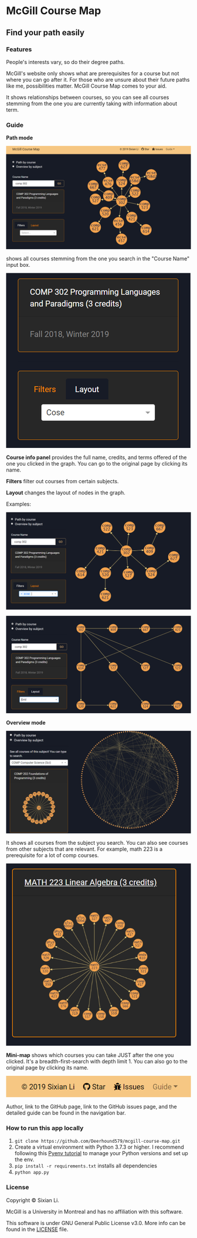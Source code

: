 # McGill Course Map

## Find your path easily

### Features

People's interests vary, so do their degree paths.

McGill's website only shows what are prerequisites for a course but not where you can go after it. For those who are unsure about their future paths like me, possibilities matter. McGill Course Map comes to your aid.

It shows relationships between courses, so you can see all courses stemming from the one you are currently taking with information about term.

### Guide

**Path mode** 

![Path mode](demo_images/path-mode.PNG)

shows all courses stemming from the one you search in the "Course Name" input box.

![](demo_images/info-panel.PNG)

**Course info panel** provides the full name, credits, and terms offered of the one you clicked in the graph. You can go to the original page by clicking its name.

**Filters** filter out courses from certain subjects.

**Layout** changes the layout of nodes in the graph.

Examples:

![](demo_images/filter.PNG)

![](demo_images/layout.PNG)



**Overview mode**

![](demo_images/overview-mode.PNG)

It shows all courses from the subject you search. You can also see courses from other subjects that are relevant. For example, math 223 is a prerequisite for a lot of comp courses.

![](demo_images/mini-map.PNG)

**Mini-map** shows which courses you can take JUST after the one you clicked. It's a breadth-first-search with depth limit 1. You can also go to the original page by clicking its name.

 ![](demo_images/navbar.PNG)



Author, link to the GitHub page, link to the GitHub issues page, and the detailed guide can be found in the navigation bar.

### How to run this app locally

1. `git clone https://github.com/Deerhound579/mcgill-course-map.git`
2. Create a virtual environment with Python 3.7.3 or higher. I recommend following this [Pyenv tutorial](https://realpython.com/intro-to-pyenv/#using-the-pyenv-installer) to manage your Python versions and set up the env.
3. `pip install -r requirements.txt` installs all dependencies
4. `python app.py`

### License

Copyright © Sixian Li. 

McGill is a University in Montreal and has no affiliation with this software.

This software is under GNU General Public License v3.0. More info can be found in the [LICENSE](<https://github.com/Deerhound579/mcgill-course-map/blob/master/LICENSE>) file.

